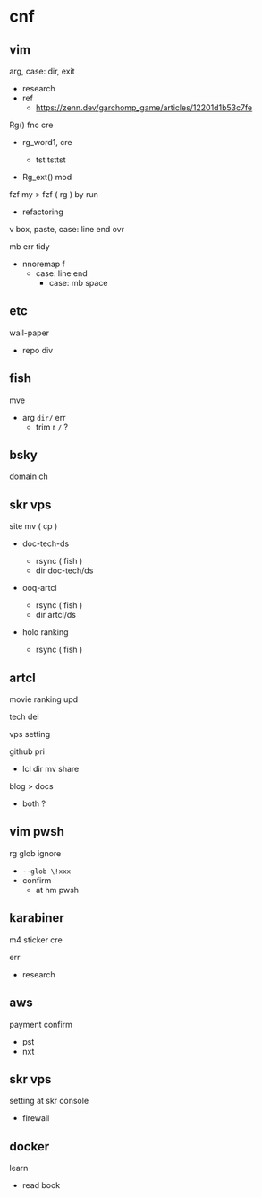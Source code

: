 
# cnf


## vim

arg, case: dir, exit
- research
- ref
  - https://zenn.dev/garchomp_game/articles/12201d1b53c7fe


Rg() fnc cre

- rg_word1, cre
  - tst  tsttst

- Rg_ext() mod


fzf my > fzf ( rg ) by run
- refactoring


v box, paste, case: line end ovr


mb err tidy
- nnoremap f
  - case: line end
    - case: mb space


## etc

wall-paper
- repo div


## fish

mve
- arg `dir/` err
  - trim r `/` ?


## bsky

domain ch


## skr vps

site mv ( cp )
- doc-tech-ds
  - rsync ( fish )
  - dir doc-tech/ds

- ooq-artcl
  - rsync ( fish )
  - dir artcl/ds

- holo ranking
  - rsync ( fish )


## artcl

movie ranking upd


tech del


vps setting


github pri
- lcl dir mv share


blog > docs
- both ?


## vim  pwsh

rg glob ignore
- `--glob \!xxx`
- confirm
  - at hm pwsh


## karabiner

m4 sticker cre


err
- research


## aws

payment confirm
- pst
- nxt


## skr vps

setting at skr console
- firewall


## docker

learn
- read book



